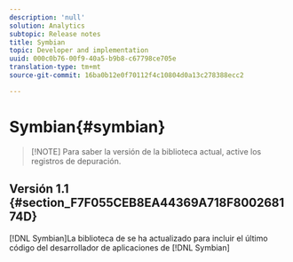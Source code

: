 ```yaml
---
description: 'null'
solution: Analytics
subtopic: Release notes
title: Symbian
topic: Developer and implementation
uuid: 000c0b76-00f9-40a5-b9b8-c67798ce705e
translation-type: tm+mt
source-git-commit: 16ba0b12e0f70112f4c10804d0a13c278388ecc2

---
```



# Symbian{#symbian}

> [!NOTE] Para saber la versión de la biblioteca actual, active los registros de depuración.

## Versión 1.1 {#section_F7F055CEB8EA44369A718F800268174D}

[!DNL Symbian]La biblioteca de se ha actualizado para incluir el último código del desarrollador de aplicaciones de [!DNL Symbian]
